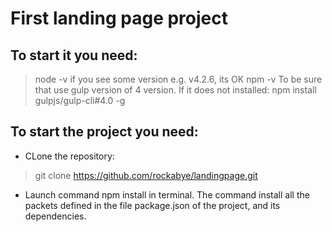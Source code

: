 # First landing page project

## To start it you need:
> node -v
if you see some version e.g. v4.2.6, its OK
> npm -v
To be sure that use gulp version of 4 version.
If it does not installed:
> npm install gulpjs/gulp-cli#4.0 -g

## To start the project you need:
* CLone the repository:
> git clone https://github.com/rockabye/landingpage.git

* Launch command npm install in terminal.
The command install all the packets defined in the file package.json of the project, and its dependencies.